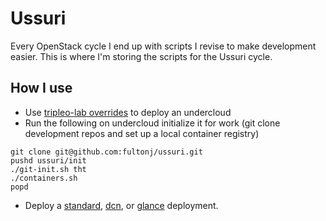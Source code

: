 # Ussuri

Every OpenStack cycle I end up with scripts I revise to make
development easier. This is where I'm storing the scripts for the
Ussuri cycle.

## How I use

- Use [tripleo-lab overrides](tripleo-lab) to deploy an undercloud
- Run the following on undercloud initialize it for work (git clone
  development repos and set up a local container registry)
```
git clone git@github.com:fultonj/ussuri.git
pushd ussuri/init
./git-init.sh tht
./containers.sh
popd
```
- Deploy a [standard](standard), [dcn](dcn), or [glance](glance) deployment.
